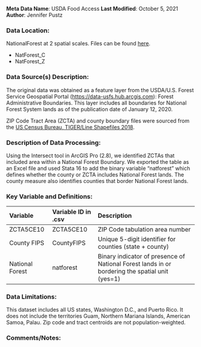 **Meta Data Name**: USDA Food Access 
**Last Modified**: October 5, 2021  
**Author**: Jennifer Pustz 

### Data Location: 
NationalForest at 2 spatial scales. Files can be found [here](/data_final).
* NatForest_C  
* NatForest_Z  

### Data Source(s) Description:  
The original data was obtained as a feature layer from the USDA/U.S. Forest Service Geospatial Portal (https://data-usfs.hub.arcgis.com): Forest Administrative Boundaries. This layer includes all boundaries for National Forest System lands as of the publication date of January 12, 2020.

ZIP Code Tract Area (ZCTA) and county boundary files were sourced from the [US Census Bureau, TIGER/Line Shapefiles 2018](https://www.census.gov/geographies/mapping-files/time-series/geo/carto-boundary-file.html). 

### Description of Data Processing: 
Using the Intersect tool in ArcGIS Pro (2.8), we identified ZCTAs that included area within a National Forest Boundary. We exported the table as an Excel file and used Stata 16 to add the binary variable “natforest” which defines whether the county or ZCTA includes National Forest lands. The county measure also identifies counties that border National Forest lands. 

### Key Variable and Definitions:

| Variable | Variable ID in .csv | Description |
|:---------|:--------------------|:------------|
| ZCTA5CE10 | ZCTA5CE10 | ZIP Code tabulation area number
| County FIPS | CountyFIPS | Unique 5-digit identifier for counties (state + county) |
| National Forest | natforest | Binary indicator of presence of National Forest lands in or bordering the spatial unit (yes=1)

### Data Limitations:
This dataset includes all US states, Washington D.C., and Puerto Rico. It does not include the territories Guam, Northern Mariana Islands, American Samoa, Palau. Zip code and tract centroids are not population-weighted.

### Comments/Notes:


